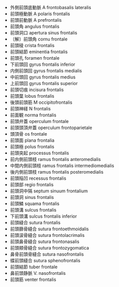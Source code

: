 - 外側前頭底動脈 A frontobasalis lateralis
- 前頭極動脈 A polaris frontalis
- 前頭前動脈 A prefrontalis
- 前頭角 angulus frontalis
- 前頭洞口 apertura sinus frontalis
- 〔解〕前頭角 cornu frontale
- 前頭稜 crista frontalis
- 前頭結節 eminentia frontalis
- 前頭孔 foramen frontale
- 下前頭回 gyrus frontalis inferior
- 内側前頭回 gyrus frontalis medialis
- 中前頭回 gyrus frontalis medius
- 上前頭回 gyrus frontalis superior
- 前頭切痕 incisura frontalis
- 前頭葉 lobus frontalis
- 後頭前頭筋 M occipitofrontalis
- 前頭神経 N frontalis
- 前面観 norma frontalis
- 前頭弁蓋 operculum frontale
- 前頭頭頂弁蓋 operculum frontoparietale
- 頭頂骨 os frontale
- 前頭面 plana frontalia
- 前頭極 polus frontalis
- 前頭突起 processus frontalis
- 前内側前頭枝 ramus frontalis anteromedialis
- 中間内側前頭枝 ramus frontalis intermediomedialis
- 後内側前頭枝 ramus frontalis posteromedialis
- 前頭陥凹 recessus frontalis
- 前頭部 regio frontalis
- 前頭洞中隔 septum sinuum frontalium
- 前頭洞 sinus frontalis
- 前頭鱗 squama frontalis
- 前頭溝 sulcus frontalis
- 下前頭溝 sulcus frontalis inferior
- 前頭縫合 sutura frontalis
- 前頭篩骨縫合 sutura frontoethmoidalis
- 前頭涙骨縫合 sutura frontolacrimalis
- 前頭鼻骨縫合 sutura frontonasalis
- 前頭頬骨縫合 sutura frontozygomatica
- 鼻骨前頭骨縫合 sutura nasofrontalis
- 蝶前頭縫合 sutura sphenofrontalis
- 前頭結節 tuber frontale
- 鼻前頭静脈 V. nasofrontalis
- 前頭筋 venter frontalis
